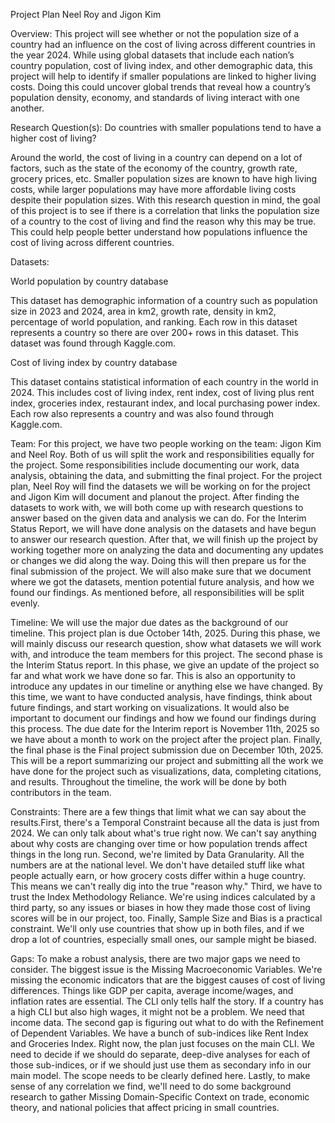 Project Plan
Neel Roy and Jigon Kim

Overview: This project will see whether or not the population size of a country had an influence on the cost of living across different countries in the year 2024. While using global datasets that include each nation’s country population, cost of living index, and other demographic data, this project will help to identify if smaller populations are linked to higher living costs. Doing this could uncover global trends that reveal how a country’s population density, economy, and standards of living interact with one another.

Research Question(s): Do countries with smaller populations tend to have a higher cost of living?

Around the world, the cost of living in a country can depend on a lot of factors, such as the state of the economy of the country, growth rate, grocery prices, etc. Smaller population sizes are known to have high living costs, while larger populations may have more affordable living costs despite their population sizes. With this research question in mind, the goal of this project is to see if there is a correlation that links the population size of a country to the cost of living and find the reason why this may be true. This could help people better understand how populations influence the cost of living across different countries.

Datasets: 

World population by country database

This dataset has demographic information of a country such as population size in 2023 and 2024, area in km2, growth rate, density in km2, percentage of world population, and ranking. Each row in this dataset represents a country so there are over 200+ rows in this dataset. This dataset was found through Kaggle.com. 

Cost of living index by country database

This dataset contains statistical information of each country in the world in 2024. This includes cost of living index, rent index, cost of living plus rent index, groceries index, restaurant index, and local purchasing power index. Each row also represents a country and was also found through Kaggle.com. 


Team: For this project, we have two people working on the team: Jigon Kim and Neel Roy. Both of us will split the work and responsibilities equally for the project. Some responsibilities include documenting our work, data analysis, obtaining the data, and submitting the final project. For the project plan, Neel Roy will find the datasets we will be working on for the project and Jigon Kim will document and planout the project. After finding the datasets to work with, we will both come up with research questions to answer based on the given data and analysis we can do. For the Interim Status Report, we will have done analysis on the datasets and have begun to answer our research question. After that, we will finish up the project by working together more on analyzing the data and documenting any updates or changes we did along the way. Doing this will then prepare us for the final submission of the project. We will also make sure that we document where we got the datasets, mention potential future analysis, and how we found our findings. As mentioned before, all responsibilities will be split evenly.


Timeline: We will use the major due dates as the background of our timeline. This project plan is due October 14th, 2025. During this phase, we will mainly discuss our research question, show what datasets we will work with, and introduce the team members for this project. The second phase is the Interim Status report. In this phase, we give an update of the project so far and what work we have done so far. This is also an opportunity to introduce any updates in our timeline or anything else we have changed. By this time, we want to have conducted analysis, have findings, think about future findings, and start working on visualizations. It would also be important to document our findings and how we found our findings during this process. The due date for the Interim report is November 11th, 2025 so we have about a month to work on the project after the project plan. Finally, the final phase is the Final project submission due on December 10th, 2025. This will be a report summarizing our project and submitting all the work we have done for the project such as visualizations, data, completing citations, and results. Throughout the timeline, the work will be done by both contributors in the team.

Constraints: There are a few things that limit what we can say about the results.First, there's a Temporal Constraint because all the data is just from 2024. We can only talk about what's true right now. We can't say anything about why costs are changing over time or how population trends affect things in the long run. Second, we're limited by Data Granularity. All the numbers are at the national level. We don't have detailed stuff like what people actually earn, or how grocery costs differ within a huge country. This means we can't really dig into the true "reason why." Third, we have to trust the Index Methodology Reliance. We're using indices calculated by a third party, so any issues or biases in how they made those cost of living scores will be in our project, too. Finally, Sample Size and Bias is a practical constraint. We'll only use countries that show up in both files, and if we drop a lot of countries, especially small ones, our sample might be biased.

Gaps: To make a robust analysis, there are two major gaps we need to consider. The biggest issue is the Missing Macroeconomic Variables. We're missing the economic indicators that are the biggest causes of cost of living differences. Things like GDP per capita, average income/wages, and inflation rates are essential. The CLI only tells half the story. If a country has a high CLI but also high wages, it might not be a problem. We need that income data.
The second gap is figuring out what to do with the Refinement of Dependent Variables. We have a bunch of sub-indices like Rent Index and Groceries Index. Right now, the plan just focuses on the main CLI. We need to decide if we should do separate, deep-dive analyses for each of those sub-indices, or if we should just use them as secondary info in our main model. The scope needs to be clearly defined here. Lastly, to make sense of any correlation we find, we'll need to do some background research to gather Missing Domain-Specific Context on trade, economic theory, and national policies that affect pricing in small countries.
